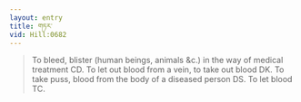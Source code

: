 ```yaml
---
layout: entry
title: གཏར་
vid: Hill:0682
---
```

> To bleed, blister (human beings, animals &c\.) in the way of medical treatment CD\. To let out blood from a vein, to take out blood DK\. To take puss, blood from the body of a diseased person DS\. To let blood TC\.


